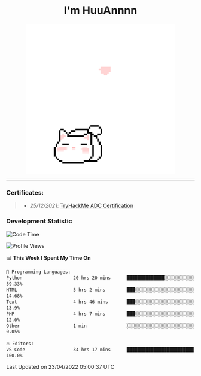 <h1 align='center'>I'm HuuAnnnn</h1>
<p align="center">
 <img src="cat_intro.gif" />
</p>

___

### Certificates:
>- *25/12/2021*: [TryHackMe ADC Certification](https://tryhackme-certificates.s3-eu-west-1.amazonaws.com/THM-HKVVJOIWJA.png)


### Development Statistic

<!--START_SECTION:waka-->
![Code Time](http://img.shields.io/badge/Code%20Time-106%20hrs%2053%20mins-blue)

![Profile Views](http://img.shields.io/badge/Profile%20Views-18-blue)

📊 **This Week I Spent My Time On** 

```text
💬 Programming Languages: 
Python                   20 hrs 20 mins      ██████████████░░░░░░░░░░░   59.33% 
HTML                     5 hrs 2 mins        ███░░░░░░░░░░░░░░░░░░░░░░   14.68% 
Text                     4 hrs 46 mins       ███░░░░░░░░░░░░░░░░░░░░░░   13.9% 
PHP                      4 hrs 7 mins        ███░░░░░░░░░░░░░░░░░░░░░░   12.0% 
Other                    1 min               ░░░░░░░░░░░░░░░░░░░░░░░░░   0.05%

🔥 Editors: 
VS Code                  34 hrs 17 mins      █████████████████████████   100.0%

```


 Last Updated on 23/04/2022 05:00:37 UTC
<!--END_SECTION:waka-->
